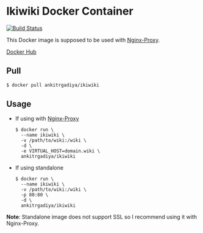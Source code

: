 # Ikiwiki Docker Container

[![Build Status](https://travis-ci.com/ankitrgadiya/docker-ikiwiki.svg?branch=master)](https://travis-ci.com/ankitrgadiya/docker-ikiwiki)

This Docker image is supposed to be used with
[Nginx-Proxy](https://hub.docker.com/r/jwilder/nginx-proxy/).

[Docker Hub](https://hub.docker.com/r/ankitrgadiya/ikiwiki/)

## Pull

```bash
$ docker pull ankitrgadiya/ikiwiki
```

## Usage

* If using with [Nginx-Proxy](https://hub.docker.com/r/jwilder/nginx-proxy/)
  ```
  $ docker run \
    --name ikiwiki \
    -v /path/to/wiki:/wiki \
    -d \
    -e VIRTUAL_HOST=domain.wiki \
    ankitrgadiya/ikiwiki
  ```

* If using standalone
  ```
  $ docker run \
    --name ikiwiki \
    -v /path/to/wiki:/wiki \
    -p 80:80 \
    -d \
    ankitrgadiya/ikiwiki
  ```

**Note**: Standalone image does not support SSL so I recommend using it with
Nginx-Proxy.
